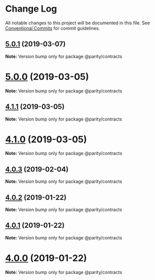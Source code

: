 # Change Log

All notable changes to this project will be documented in this file.
See [Conventional Commits](https://conventionalcommits.org) for commit guidelines.

## [5.0.1](https://github.com/paritytech/js-libs/tree/master/packages/contracts/compare/v5.0.0...v5.0.1) (2019-03-07)

**Note:** Version bump only for package @parity/contracts





# [5.0.0](https://github.com/paritytech/js-libs/tree/master/packages/contracts/compare/v4.1.1...v5.0.0) (2019-03-05)

**Note:** Version bump only for package @parity/contracts





## [4.1.1](https://github.com/paritytech/js-libs/tree/master/packages/contracts/compare/v4.1.0...v4.1.1) (2019-03-05)

**Note:** Version bump only for package @parity/contracts





# [4.1.0](https://github.com/paritytech/js-libs/tree/master/packages/contracts/compare/v4.0.3...v4.1.0) (2019-03-05)

**Note:** Version bump only for package @parity/contracts





## [4.0.3](https://github.com/paritytech/js-libs/tree/master/packages/contracts/compare/v4.0.2...v4.0.3) (2019-02-04)

**Note:** Version bump only for package @parity/contracts





## [4.0.2](https://github.com/paritytech/js-libs/tree/master/packages/contracts/compare/v4.0.1...v4.0.2) (2019-01-22)

**Note:** Version bump only for package @parity/contracts





## [4.0.1](https://github.com/paritytech/js-libs/tree/master/packages/contracts/compare/v4.0.0...v4.0.1) (2019-01-22)

**Note:** Version bump only for package @parity/contracts





# [4.0.0](https://github.com/paritytech/js-libs/tree/master/packages/contracts/compare/v3.0.31...v4.0.0) (2019-01-22)

**Note:** Version bump only for package @parity/contracts
